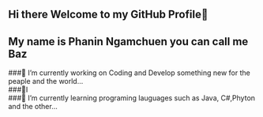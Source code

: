 ## Hi there Welcome to my GitHub Profile👋
## My name is Phanin Ngamchuen you can call me Baz
###🔭 I’m currently working on Coding and Develop something new for the peaple and the world...  
###:muscle:I  
###🌱 I’m currently learning programing lauguages such as Java, C#,Phyton  and the other...  
###

<!--
**ZibomiN/ZibomIN** is a ✨ _special_ ✨ repository because its `README.md` (this file) appears on your GitHub profile.

Here are some ideas to get you started:

- My name is Phanin Ngamchuen you can call me Baz
🔭 I’m currently working on Coding and Develop something
- 🌱 I’m currently learning ...
- 👯 I’m looking to collaborate on ...
- 🤔 I’m looking for help with ...
- 💬 Ask me about ...
- 📫 How to reach me: ...
- 😄 Pronouns: ...
- ⚡ Fun fact: ...
-->
